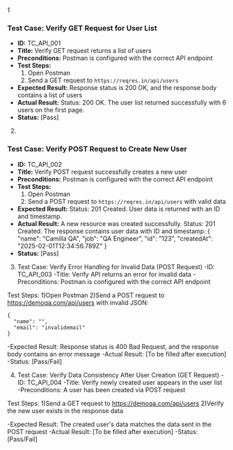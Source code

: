 1
### Test Case: Verify GET Request for User List
- **ID:** TC_API_001
- **Title:** Verify GET request returns a list of users
- **Preconditions:** Postman is configured with the correct API endpoint
- **Test Steps:**
  1. Open Postman
  2. Send a GET request to `https://reqres.in/api/users`
- **Expected Result:** Response status is 200 OK, and the response body contains a list of users
- **Actual Result:** Status: 200 OK. The user list returned successfully with 6 users on the first page.
- **Status:** [Pass]

2.
  ### Test Case: Verify POST Request to Create New User
- **ID:** TC_API_002
- **Title:** Verify POST request successfully creates a new user
- **Preconditions:** Postman is configured with the correct API endpoint
- **Test Steps:**
  1. Open Postman
  2. Send a POST request to `https://reqres.in/api/users` with valid data
- **Expected Result:** Status: 201 Created. User data is returned with an ID and timestamp.
- **Actual Result:** A new resource was created successfully. Status: 201 Created. The response contains user data with ID and timestamp:
{
  "name": "Camilla QA",
  "job": "QA Engineer",
  "id": "123",
  "createdAt": "2025-02-01T12:34:56.789Z"
}
- **Status:** [Pass]

3. Test Case: Verify Error Handling for Invalid Data (POST Request)
  -ID: TC_API_003
  -Title: Verify API returns an error for invalid data
  -Preconditions: Postman is configured with the correct API endpoint

Test Steps:
  1)Open Postman
  2)Send a POST request to https://demoqa.com/api/users with invalid JSON:
    
    {
      "name": "",
      "email": "invalidemail"
    }

  -Expected Result: Response status is 400 Bad Request, and the response body contains an error message
  -Actual Result: [To be filled after execution]
  -Status: [Pass/Fail]

4. Test Case: Verify Data Consistency After User Creation (GET Request)
  -ID: TC_API_004
  -Title: Verify newly created user appears in the user list
  -Preconditions: A user has been created via POST request

Test Steps:
  1)Send a GET request to https://demoqa.com/api/users
  2)Verify the new user exists in the response data
  
  -Expected Result: The created user's data matches the data sent in the POST request
  -Actual Result: [To be filled after execution]
  -Status: [Pass/Fail]

